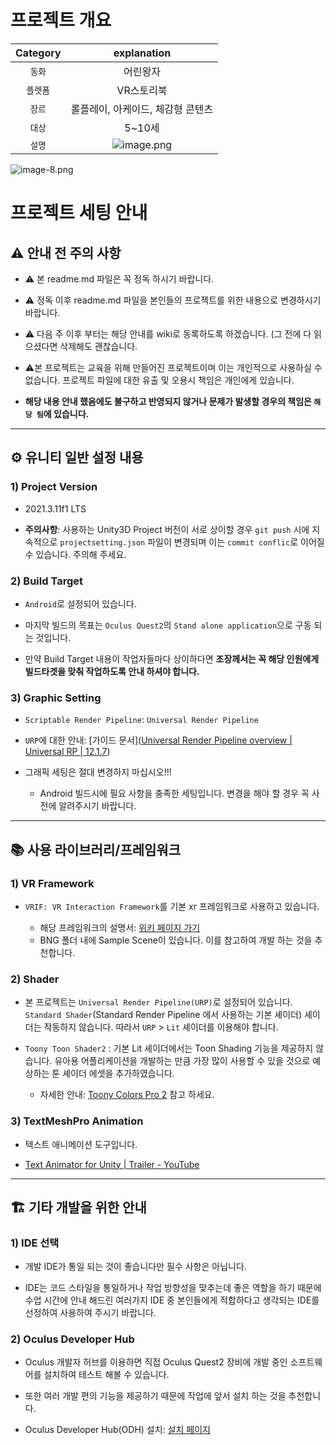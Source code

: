 # 프로젝트 개요

|Category|explanation|
|:---------:|:---------:|
`동화` | 어린왕자   
`플렛폼` | VR스토리북   
`장르` | 롤플레이, 아케이드, 체감형 콘텐츠   
`대상` | 5~10세   
`설명` | ![image.png](./image.png)

![image-8.png](./image-8.png)










# 프로젝트 세팅 안내

## ⚠️ 안내 전 주의 사항

- ⚠️ 본 readme.md 파일은 꼭 정독 하시기 바랍니다.

- ⚠️ 정독 이후 readme.md 파일을 본인들의 프로젝트를 위한 내용으로 변경하시기 바랍니다.

- ⚠️ 다음 주 이후 부터는 해당 안내를 wiki로 동록하도록 하겠습니다. 
  (그 전에 다 읽으셨다면 삭제해도 괜찮습니다.

- ⚠️본 프로젝트는 교육을 위해 만들어진 프로젝트이며 이는 개인적으로 사용하실 수 없습니다. 프로젝트 파일에 대한 유출 및 오용시 책임은 개인에게 있습니다.

- **해당 내용 안내 했음에도 불구하고 반영되지 않거나 문제가 발생할 경우의 책임은 `해당 팀`에 있습니다.**

---

## ⚙️ 유니티 일반 설정 내용

### 1) Project Version

- 2021.3.11f1 LTS

- **주의사항**: 사용하는 Unity3D Project 버전이 서로 상이할 경우 `git push` 시에 지속적으로 `projectsetting.json` 파일이 변경되며 이는 `commit conflic`로 이어질 수 있습니다. 주의해 주세요.

### 2) Build Target

- `Android`로 설정되어 있습니다.

- 마지막 빌드의 목표는 `Oculus Quest2`의 `Stand alone application`으로 구동 되는 것입니다.

- 만약 Build Target 내용이 작업자들마다 상이하다면 __**조장**께서는 꼭 해당 인원에게 빌드타겟을 맞춰 작업하도록 안내 하셔야 합니다.__

### 3) Graphic Setting

- `Scriptable Render Pipeline`: `Universal Render Pipeline`

- `URP`에 대한 안내: [가이드 문서]([Universal Render Pipeline overview | Universal RP | 12.1.7](https://docs.unity3d.com/Packages/com.unity.render-pipelines.universal@12.1/manual/index.html))

- 그래픽 세팅은 절대 변경하지 마십시오!!!
  
  - Android 빌드시에 필요 사항을 충족한 세팅입니다. 변경을 해야 할 경우 꼭 사전에 알려주시기 바랍니다.

---

## 📚 사용 라이브러리/프레임워크

### 1) VR Framework

- `VRIF: VR Interaction Framework`를 기본 xr 프레임워크로 사용하고 있습니다.
  
  - 해당 프레임워크의 설명서: [위키 페이지 가기](https://wiki.beardedninjagames.com/)
  - BNG 폴더 내에 Sample Scene이 있습니다. 이를 참고하여 개발 하는 것을 추천합니다.

### 2) Shader

- 본 프로젝트는 `Universal Render Pipeline(URP)`로 설정되어 있습니다. `Standard Shader`(Standard Render Pipeline 에서 사용하는 기본 셰이더) 셰이더는 작동하지 않습니다. 따라서 `URP` > `Lit` 셰이더를 이용해야 합니다.

- `Toony Toon Shader2` : 기본 Lit 셰이더에서는 Toon Shading 기능을 제공하지 않습니다. 유아용 어플리케이션을 개발하는 만큼 가장 많이 사용할 수 있을 것으로 예상하는 툰 셰이더 에셋을 추가하였습니다.
  
  - 자세한 안내: [Toony Colors Pro 2](https://jeanmoreno.com/unity/toonycolorspro/) 참고 하세요.

### 3) TextMeshPro Animation

- 텍스트 애니메이션 도구입니다.

- [Text Animator for Unity | Trailer - YouTube](https://youtu.be/LO3eRIytmfs)

---

## 🏗️ 기타 개발을 위한 안내

### 1) IDE 선택

- 개발 IDE가 통일 되는 것이 좋습니다만 필수 사항은 아닙니다.

- IDE는 코드 스타일을 통일하거나 작업 방향성을 맞추는데 좋은 역할을 하기 때문에 수업 시간에 안내 해드린 여러가지 IDE 중 본인들에게 적합하다고 생각되는 IDE를 선정하여 사용하여 주시기 바랍니다.

### 2) Oculus Developer Hub

- Oculus 개발자 허브를 이용하면 직접 Oculus Quest2 장비에 개발 중인 소프트웨어를 설치하여 테스트 해볼 수 있습니다.

- 또한 여러 개발 편의 기능을 제공하기 때문에 작업에 앞서 설치 하는 것을 추천합니다.

- Oculus Developer Hub(ODH) 설치: [설치 페이지](https://developer.oculus.com/downloads/unity/)

